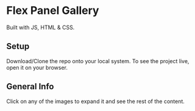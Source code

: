 # Flex Panel Gallery
Built with JS, HTML & CSS.

## Setup
Download/Clone the repo onto your local system.
To see the project live, open it on your browser.

## General Info
Click on any of the images to expand it and see the rest of the content.
